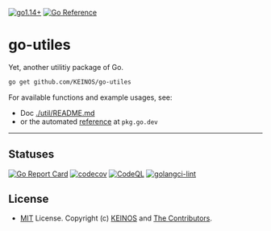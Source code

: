 <!-- markdownlint-disable MD041 -->
[![go1.14+](https://github.com/KEINOS/go-utiles/actions/workflows/go-versions.yml/badge.svg)](https://github.com/KEINOS/go-utiles/actions/workflows/go-versions.yml)
[![Go Reference](https://pkg.go.dev/badge/github.com/KEINOS/go-utiles.svg)](https://pkg.go.dev/github.com/KEINOS/go-utiles/util)

# go-utiles

Yet, another utilitiy package of Go.

```bash
go get github.com/KEINOS/go-utiles
```

For available functions and example usages, see:

- Doc [./util/README.md](https://github.com/KEINOS/go-utiles/tree/main/util#index)
- or the automated [reference](https://pkg.go.dev/github.com/KEINOS/go-utiles/util) at `pkg.go.dev`

---

## Statuses

[![Go Report Card](https://goreportcard.com/badge/github.com/KEINOS/go-utiles)](https://goreportcard.com/report/github.com/KEINOS/go-utiles)
[![codecov](https://codecov.io/gh/KEINOS/go-utiles/branch/main/graph/badge.svg?token=uW30s2bK8M)](https://codecov.io/gh/KEINOS/go-utiles)
[![CodeQL](https://github.com/KEINOS/go-utiles/actions/workflows/codeQL-analysis.yml/badge.svg)](https://github.com/KEINOS/go-utiles/actions/workflows/codeQL-analysis.yml)
[![golangci-lint](https://github.com/KEINOS/go-utiles/actions/workflows/golangci-lint.yml/badge.svg)](https://github.com/KEINOS/go-utiles/actions/workflows/golangci-lint.yml)

## License

- [MIT](https://github.com/KEINOS/go-utiles/LICENSE.txt) License. Copyright (c) [KEINOS](https://github.com/KEINOS) and [The Contributors](https://github.com/KEINOS/go-utiles/graphs/contributors).

